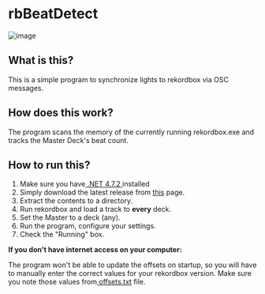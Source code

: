 
# rbBeatDetect

![image](https://user-images.githubusercontent.com/20556689/191962038-82b22267-42ae-45bb-b41a-4f2af5236a12.png)

## What is this?
This is a simple program to synchronize lights to rekordbox via OSC messages.

## How does this work?
The program scans the memory of the currently running rekordbox.exe and tracks the Master Deck's beat count.

## How to run this?
1. Make sure you have[ .NET 4.7.2 ](https://dotnet.microsoft.com/en-us/download/dotnet-framework/net472 " .NET 4.7.2 ")installed
2. Simply download the latest release from [this](https://github.com/palmarci/rbBeatDetect/releases "this") page. 
3. Extract the contents to a directory.
4. Run rekordbox and load a track to **every** deck.
5. Set the Master to a deck (any).
6. Run the program, configure your settings.
7. Check the "Running" box.

**If you don't have internet access on your computer:** 

The program won't be able to update the offsets on startup, so you will have to manually enter the correct values for your rekordbox version.  Make sure you note those values from[ offsets.txt](https://raw.githubusercontent.com/palmarci/rbBeatDetect/main/offsets.txt " offsets.txt") file.  
